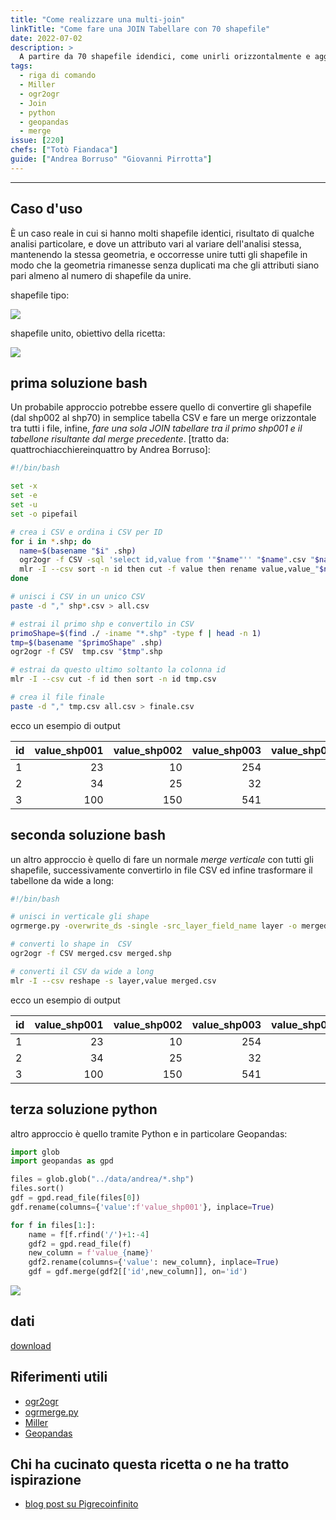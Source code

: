 ```yaml
---
title: "Come realizzare una multi-join"
linkTitle: "Come fare una JOIN Tabellare con 70 shapefile"
date: 2022-07-02
description: >
  A partire da 70 shapefile idendici, come unirli orizzontalmente e aggiungere lo stesso attributo.
tags:
  - riga di comando
  - Miller
  - ogr2ogr
  - Join
  - python
  - geopandas
  - merge
issue: [220]
chefs: ["Totò Fiandaca"]
guide: ["Andrea Borruso" "Giovanni Pirrotta"]
---
```


---

## Caso d'uso

È un caso reale in cui si hanno molti shapefile identici, risultato di qualche analisi particolare, e dove un attributo vari al variare dell'analisi stessa, mantenendo la stessa geometria, e occorresse unire tutti gli shapefile in modo che la geometria rimanesse senza duplicati ma che gli attributi siano pari almeno al numero di shapefile da unire.

shapefile tipo:

![](https://user-images.githubusercontent.com/7631137/175516439-07b58219-0ab2-41fa-8933-9207698aaad6.png)

shapefile unito, obiettivo della ricetta:

![](https://user-images.githubusercontent.com/7631137/175517063-24639d31-fa3b-4440-9af6-32b2669e55e9.png)


## prima soluzione bash

Un probabile approccio potrebbe essere quello di convertire gli shapefile (dal shp002 al shp70) in semplice tabella CSV e fare un merge orizzontale tra tutti i file, infine, _fare una sola JOIN tabellare tra il primo shp001 e il tabellone risultante dal merge precedente_. [tratto da: quattrochiacchiereinquattro by Andrea Borruso]:

```bash
#!/bin/bash

set -x
set -e
set -u
set -o pipefail

# crea i CSV e ordina i CSV per ID
for i in *.shp; do
  name=$(basename "$i" .shp)
  ogr2ogr -f CSV -sql 'select id,value from '"$name"'' "$name".csv "$name".shp
  mlr -I --csv sort -n id then cut -f value then rename value,value_"$name" "$name".csv
done

# unisci i CSV in un unico CSV
paste -d "," shp*.csv > all.csv

# estrai il primo shp e convertilo in CSV
primoShape=$(find ./ -iname "*.shp" -type f | head -n 1)
tmp=$(basename "$primoShape" .shp)
ogr2ogr -f CSV  tmp.csv "$tmp".shp

# estrai da questo ultimo soltanto la colonna id
mlr -I --csv cut -f id then sort -n id tmp.csv

# crea il file finale
paste -d "," tmp.csv all.csv > finale.csv
```

ecco un esempio di output

| id  | value_shp001 | value_shp002 | value_shp003 | value_shp004 |
| --- | -----------: | -----------: | -----------: | -----------: |
| 1   | 23           | 10           | 254          | 50           |
| 2   | 34           | 25           | 32           | 41           |
| 3   | 100          | 150          | 541          | 47           |

## seconda soluzione bash

un altro approccio è quello di fare un normale _merge verticale_ con tutti gli shapefile, successivamente convertirlo in file CSV ed infine trasformare il tabellone da wide a long:

```bash
#!/bin/bash

# unisci in verticale gli shape
ogrmerge.py -overwrite_ds -single -src_layer_field_name layer -o merged.shp shp*.shp

# converti lo shape in  CSV
ogr2ogr -f CSV merged.csv merged.shp

# converti il CSV da wide a long
mlr -I --csv reshape -s layer,value merged.csv
```

ecco un esempio di output

| id  | value_shp001 | value_shp002 | value_shp003 | value_shp004 |
| --- | -----------: | -----------: | -----------: | -----------: |
| 1   | 23           | 10           | 254          | 50           |
| 2   | 34           | 25           | 32           | 41           |
| 3   | 100          | 150          | 541          | 47           |

## terza soluzione python

altro approccio è quello tramite Python e in particolare Geopandas:

```py
import glob
import geopandas as gpd

files = glob.glob("../data/andrea/*.shp")
files.sort()
gdf = gpd.read_file(files[0])
gdf.rename(columns={'value':f'value_shp001'}, inplace=True)

for f in files[1:]:
    name = f[f.rfind('/')+1:-4]
    gdf2 = gpd.read_file(f)
    new_column = f'value_{name}'
    gdf2.rename(columns={'value': new_column}, inplace=True)
    gdf = gdf.merge(gdf2[['id',new_column]], on='id')
```

![](https://user-images.githubusercontent.com/2639616/175574183-87b861d6-7857-4a85-a7c5-6a142749d666.png)

## dati

[download](https://github.com/opendatasicilia/tansignari/files/8974633/andrea.zip)

## Riferimenti utili

- [ogr2ogr](https://gdal.org/programs/ogr2ogr.html)
- [ogrmerge.py](https://gdal.org/programs/ogrmerge.html)
- [Miller](https://github.com/johnkerl/miller)
- [Geopandas](https://geopandas.org/en/stable)

## Chi ha cucinato questa ricetta o ne ha tratto ispirazione

- [blog post su Pigrecoinfinito]()